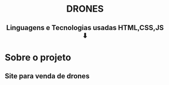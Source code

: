 <h1 align="center"> DRONES </h1>


<div align="center">



</div>

<h2 align="center">Linguagens e Tecnologias usadas HTML,CSS,JS ⬇</h2>

# Sobre o projeto

##  Site para venda de drones


<br clear="left"/>
